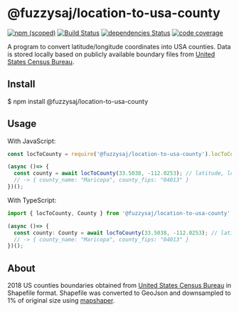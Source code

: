 # @fuzzysaj/location-to-usa-county

[![npm (scoped)](https://img.shields.io/npm/v/@fuzzysaj/location-to-usa-county.svg)](https://www.npmjs.com/package/@fuzzysaj/location-to-usa-county) [![Build Status](https://travis-ci.org/fuzzysaj/location-to-usa-county.svg?branch=master)](https://travis-ci.org/fuzzysaj/location-to-usa-county) [![dependencies Status](https://david-dm.org/fuzzysaj/location-to-usa-county/status.svg)](https://david-dm.org/fuzzysaj/location-to-usa-county) [![code coverage]( https://img.shields.io/codecov/c/github/fuzzysaj/location-to-usa-county.svg)](https://codecov.io/gh/fuzzysaj/location-to-usa-county)

A program to convert latitude/longitude coordinates into USA counties.  Data is stored locally based on publicly available boundary files from [United States Census Bureau](https://www.census.gov/programs-surveys/geography.html).

## Install

$ npm install @fuzzysaj/location-to-usa-county

## Usage

With JavaScript:

```js
const locToCounty = require('@fuzzysaj/location-to-usa-county').locToCounty;

(async ()=> {
  const county = await locToCounty(33.5038, -112.0253); // latitude, longitude for Phoenix
  // -> { county_name: "Maricopa", county_fips: "04013" }
})();
```

With TypeScript:

```ts
import { locToCounty, County } from '@fuzzysaj/location-to-usa-county'

(async ()=> {
  const county: County = await locToCounty(33.5038, -112.0253); // latitude, longitude for Phoeinx
  // -> { county_name: "Maricopa", county_fips: "04013" }
})();
```

## About
2018 US counties boundaries obtained from [United States Census Bureau](https://www.census.gov/programs-surveys/geography.html) in Shapefile format.  Shapefile was converted to GeoJson and downsampled to 1% of original size using [mapshaper](https://mapshaper.org/).